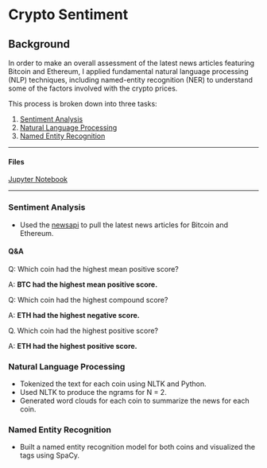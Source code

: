 # Crypto Sentiment

## Background

In order to make an overall assessment of the latest news articles featuring Bitcoin and Ethereum, I applied fundamental natural language processing (NLP) techniques, including named-entity recognition (NER) to understand some of the factors involved with the crypto prices.

This process is broken down into three tasks:

1. [Sentiment Analysis](#Sentiment-Analysis)
2. [Natural Language Processing](#Natural-Language-Processing)
3. [Named Entity Recognition](#Named-Entity-Recognition)

---

#### Files

[Jupyter Notebook](Code/crypto_sentiment.ipynb)

---

### Sentiment Analysis

* Used the [newsapi](https://newsapi.org/) to pull the latest news articles for Bitcoin and Ethereum.

#### Q&A

Q: Which coin had the highest mean positive score?

A: **BTC had the highest mean positive score.**

Q: Which coin had the highest compound score?

A: **ETH had the highest negative score.**

Q. Which coin had the highest positive score?

A: **ETH had the highest positive score.**

### Natural Language Processing

* Tokenized the text for each coin using NLTK and Python.
* Used NLTK to produce the ngrams for N = 2.
* Generated word clouds for each coin to summarize the news for each coin.

### Named Entity Recognition

* Built a named entity recognition model for both coins and visualized the tags using SpaCy.
